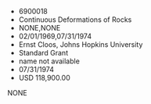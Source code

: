 * 6900018
* Continuous Deformations of Rocks
* NONE,NONE
* 02/01/1969,07/31/1974
* Ernst Cloos, Johns Hopkins University
* Standard Grant
*   name not available
* 07/31/1974
* USD 118,900.00

NONE